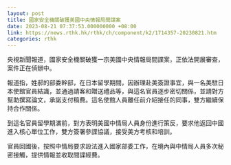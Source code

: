 ```yaml
---
layout: post
title: 國家安全機關破獲美國中央情報局間諜案
date: 2023-08-21 07:37:53.000000000 +08:00
link: https://news.rthk.hk/rthk/ch/component/k2/1714357-20230821.htm
categories: rthk
---
```


央視新聞報道，國家安全機關破獲一宗美國中央情報局間諜案，正依法開展審查，案件正在偵辦中。

報道指，姓郝的部委幹部，在日本留學期間，因辦理赴美簽證事宜，與一名美駐日本使館官員結識，並通過請客和贈送禮品等，與這名官員逐步密切關係，並請對方幫助撰寫論文，承諾支付稿費。這名使館人員離任前介紹接任的同事，雙方繼續保持合作關係。

到這名官員留學期滿前，對方表明美國中情局人員身份進行策反，要求他返回中國進入核心單位工作，雙方簽署參諜協議，接受美方考核和培訓。

官員回國後，按照中情局要求設法進入國家部委工作，在境內與中情局人員多次秘密接觸，提供情報並收取間諜經費。
